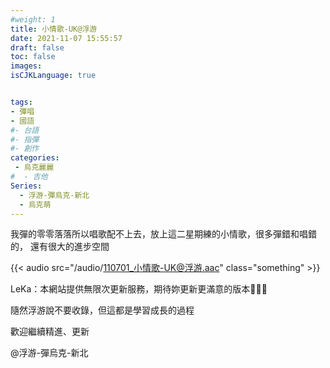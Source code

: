 ```yaml
---
#weight: 1
title: 小情歌-UK@浮游
date: 2021-11-07 15:55:57
draft: false
toc: false
images:
isCJKLanguage: true


tags:
- 彈唱
- 國語
#- 台語
#- 指彈
#- 創作
categories:
 - 烏克麗麗
#  - 吉他
Series:
  - 浮游-彈烏克-新北
  - 烏克萌
---
```


我彈的零零落落所以唱歌配不上去，放上這二星期練的小情歌，很多彈錯和唱錯的，
還有很大的進步空間

{{< audio src="/audio/110701_小情歌-UK@浮游.aac" class="something" >}}
&nbsp;



LeKa：本網站提供無限次更新服務，期待妳更新更滿意的版本🤣🤣🤣 




隨然浮游說不要收錄，但這都是學習成長的過程  

歡迎繼續精進、更新

 @浮游-彈烏克-新北

